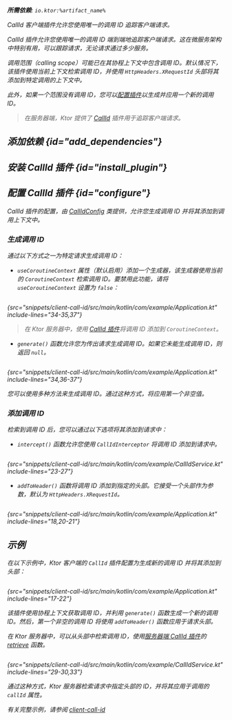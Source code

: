 [//]: # (title: 在 Ktor 客户端中追踪请求)

<show-structure for="chapter" depth="2"/>
<primary-label ref="client-plugin"/>

<var name="artifact_name" value="ktor-client-call-id"/>
<var name="package_name" value="io.ktor.client.plugins.callid"/>
<var name="plugin_name" value="CallId"/>

<tldr>
<p>
<b>所需依赖</b>: <code>io.ktor:%artifact_name%</code>
</p>
<var name="example_name" value="client-call-id"/>
<include from="lib.topic" element-id="download_example"/>
</tldr>

<link-summary>
CallId 客户端插件允许您使用唯一的调用 ID 追踪客户端请求。
</link-summary>

CallId 插件允许您使用唯一的调用 ID 端到端地追踪客户端请求。这在微服务架构中特别有用，可以跟踪请求，无论请求通过多少服务。

调用范围（calling scope）可能已在其协程上下文中包含调用 ID。默认情况下，该插件使用当前上下文检索调用 ID，并使用 `HttpHeaders.XRequestId` 头部将其添加到特定调用的上下文中。

此外，如果一个范围没有调用 ID，您可以[配置插件](#configure)以生成并应用一个新的调用 ID。

> 在服务器端，Ktor 提供了 [CallId](server-call-id.md) 插件用于追踪客户端请求。

## 添加依赖 {id="add_dependencies"}

<include from="lib.topic" element-id="add_ktor_artifact_intro"/>
<include from="lib.topic" element-id="add_ktor_artifact"/>

## 安装 CallId 插件 {id="install_plugin"}

<include from="lib.topic" element-id="install_plugin"/>

## 配置 CallId 插件 {id="configure"}

CallId 插件的配置，由 [CallIdConfig](https://api.ktor.io/ktor-client/ktor-client-plugins/ktor-client-call-id/io.ktor.client.plugins.callid/-call-id-config/index.html) 类提供，允许您生成调用 ID 并将其添加到调用上下文中。

### 生成调用 ID

通过以下方式之一为特定请求生成调用 ID：

* `useCoroutineContext` 属性（默认启用）添加一个生成器，该生成器使用当前的 `CoroutineContext` 检索调用 ID。要禁用此功能，请将 `useCoroutineContext` 设置为 `false`：

 ```kotlin
 ```

{src="snippets/client-call-id/src/main/kotlin/com/example/Application.kt" include-lines="34-35,37"}

> 在 Ktor 服务器中，使用 [CallId 插件](server-call-id.md)将调用 ID 添加到 `CoroutineContext`。

* `generate()` 函数允许您为传出请求生成调用 ID。如果它未能生成调用 ID，则返回 `null`。

 ```kotlin
 ```

{src="snippets/client-call-id/src/main/kotlin/com/example/Application.kt" include-lines="34,36-37"}

您可以使用多种方法来生成调用 ID。通过这种方式，将应用第一个非空值。

### 添加调用 ID

检索到调用 ID 后，您可以通过以下选项将其添加到请求中：

* `intercept()` 函数允许您使用 `CallIdInterceptor` 将调用 ID 添加到请求中。

 ```kotlin
 ```

{src="snippets/client-call-id/src/main/kotlin/com/example/CallIdService.kt" include-lines="23-27"}

* `addToHeader()` 函数将调用 ID 添加到指定的头部。它接受一个头部作为参数，默认为 `HttpHeaders.XRequestId`。

 ```kotlin
 ```

{src="snippets/client-call-id/src/main/kotlin/com/example/Application.kt" include-lines="18,20-21"}

## 示例

在以下示例中，Ktor 客户端的 `CallId` 插件配置为生成新的调用 ID 并将其添加到头部：

 ```kotlin
 ```

{src="snippets/client-call-id/src/main/kotlin/com/example/Application.kt" include-lines="17-22"}

该插件使用协程上下文获取调用 ID，并利用 `generate()` 函数生成一个新的调用 ID。然后，第一个非空的调用 ID 将使用 `addToHeader()` 函数应用于请求头部。

在 Ktor 服务器中，可以从头部中检索调用 ID，使用[服务器端 CallId 插件](server-call-id.md)的 [retrieve](server-call-id.md#retrieve) 函数。

 ```kotlin
 ```

{src="snippets/client-call-id/src/main/kotlin/com/example/CallIdService.kt" include-lines="29-30,33"}

通过这种方式，Ktor 服务器检索请求中指定头部的 ID，并将其应用于调用的 `callId` 属性。

有关完整示例，请参阅 [client-call-id](https://github.com/ktorio/ktor-documentation/tree/%ktor_version%/codeSnippets/snippets/client-call-id)